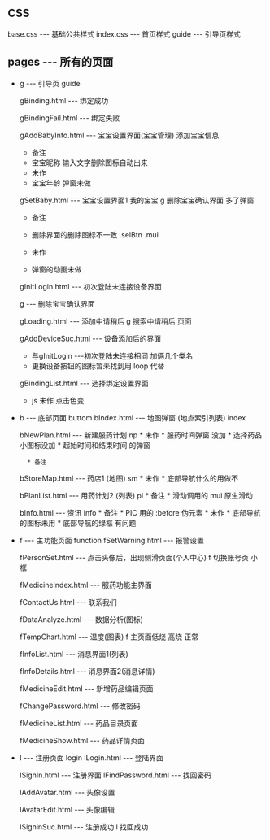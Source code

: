 

## 

## CSS
base.css  --- 基础公共样式
index.css --- 首页样式
guide --- 引导页样式

## pages --- 所有的页面
* g --- 引导页 guide

  gBinding.html      --- 绑定成功
  
  gBindingFail.html  --- 绑定失败
  
  gAddBabyInfo.html      --- 宝宝设置界面(宝宝管理) 添加宝宝信息
    * 备注
    * 宝宝昵称 输入文字删除图标自动出来
    * 未作
    * 宝宝年龄 弹窗未做
  
  gSetBaby.html      --- 宝宝设置界面1 我的宝宝
  g 删除宝宝确认界面 多了弹窗
    * 备注
    * 删除界面的删除图标不一致 .selBtn .mui
    
    * 未作
    * 弹窗的动画未做
    
  gInitLogin.html    --- 初次登陆未连接设备界面
  
  g --- 删除宝宝确认界面
  
  gLoading.html      --- 添加中请稍后
  g 搜索中请稍后 页面
                         
  gAddDeviceSuc.html --- 设备添加后的界面
    * 与gInitLogin   ---初次登陆未连接相同 加俩几个类名
    * 更换设备按钮的图标暂未找到用 loop 代替
    
  gBindingList.html  --- 选择绑定设置界面
    * js 未作 点击色变

* b --- 底部页面 buttom
    bIndex.html --- 地图弹窗 (地点索引列表) index
    
    bNewPlan.html --- 新建服药计划 np
        * 未作
        * 服药时间弹窗 没加
        * 选择药品小图标没加
        * 起始时间和结束时间 的弹窗
        
        * 备注
    
    bStoreMap.html --- 药店1 (地图) sm
        * 未作
        * 底部导航什么的用做不
    
    bPlanList.html --- 用药计划2 (列表) pl
        * 备注
        * 滑动调用的 mui 原生滑动
    
    bInfo.html --- 资讯 info
        * 备注
        * PIC 用的 :before 伪元素 
        * 未作
        * 底部导航的图标未用 
        * 底部导航的绿框 有问题

* f --- 主功能页面 function
    fSetWarning.html --- 报警设置
    
    fPersonSet.html --- 点击头像后，出现侧滑页面(个人中心)
    f 切换账号页 小框
    
    fMedicineIndex.html --- 服药功能主界面
    
    fContactUs.html --- 联系我们
    
    fDataAnalyze.html --- 数据分析(图标)
    
    fTempChart.html --- 温度(图表)
    f 主页面低烧 高烧 正常
    
    fInfoList.html --- 消息界面1(列表)
    
    fInfoDetails.html --- 消息界面2(消息详情)
    
    fMedicineEdit.html --- 新增药品编辑页面
    
    fChangePassword.html --- 修改密码
    
    fMedicineList.html --- 药品目录页面
    
    fMedicineShow.html --- 药品详情页面
    
* l --- 注册页面 login
    lLogin.html --- 登陆界面
    
    lSignIn.html --- 注册界面
    lFindPassword.html --- 找回密码
    
    lAddAvatar.html --- 头像设置
    
    lAvatarEdit.html --- 头像编辑
    
    lSigninSuc.html --- 注册成功
    l 找回成功
